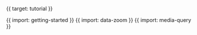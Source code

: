{{ target: tutorial }}

{{ import: getting-started }}
{{ import: data-zoom }}
{{ import: media-query }}
